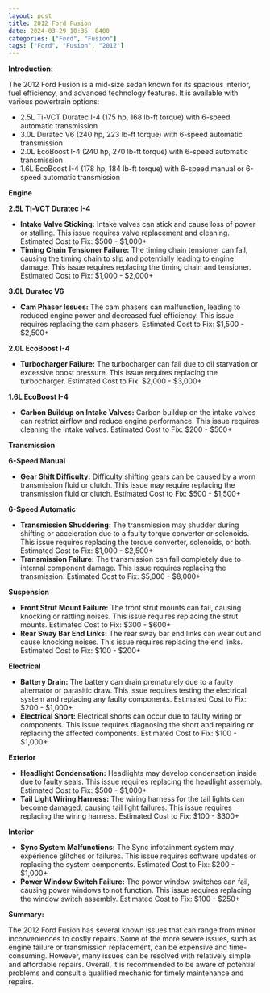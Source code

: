 ```yaml
---
layout: post
title: 2012 Ford Fusion
date: 2024-03-29 10:36 -0400
categories: ["Ford", "Fusion"]
tags: ["Ford", "Fusion", "2012"]
---
```

**Introduction:**

The 2012 Ford Fusion is a mid-size sedan known for its spacious interior, fuel efficiency, and advanced technology features. It is available with various powertrain options:

* 2.5L Ti-VCT Duratec I-4 (175 hp, 168 lb-ft torque) with 6-speed automatic transmission
* 3.0L Duratec V6 (240 hp, 223 lb-ft torque) with 6-speed automatic transmission
* 2.0L EcoBoost I-4 (240 hp, 270 lb-ft torque) with 6-speed automatic transmission
* 1.6L EcoBoost I-4 (178 hp, 184 lb-ft torque) with 6-speed manual or 6-speed automatic transmission

**Engine**

**2.5L Ti-VCT Duratec I-4**

* **Intake Valve Sticking:** Intake valves can stick and cause loss of power or stalling. This issue requires valve replacement and cleaning. Estimated Cost to Fix: $500 - $1,000+
* **Timing Chain Tensioner Failure:** The timing chain tensioner can fail, causing the timing chain to slip and potentially leading to engine damage. This issue requires replacing the timing chain and tensioner. Estimated Cost to Fix: $1,000 - $2,000+

**3.0L Duratec V6**

* **Cam Phaser Issues:** The cam phasers can malfunction, leading to reduced engine power and decreased fuel efficiency. This issue requires replacing the cam phasers. Estimated Cost to Fix: $1,500 - $2,500+

**2.0L EcoBoost I-4**

* **Turbocharger Failure:** The turbocharger can fail due to oil starvation or excessive boost pressure. This issue requires replacing the turbocharger. Estimated Cost to Fix: $2,000 - $3,000+

**1.6L EcoBoost I-4**

* **Carbon Buildup on Intake Valves:** Carbon buildup on the intake valves can restrict airflow and reduce engine performance. This issue requires cleaning the intake valves. Estimated Cost to Fix: $200 - $500+

**Transmission**

**6-Speed Manual**

* **Gear Shift Difficulty:** Difficulty shifting gears can be caused by a worn transmission fluid or clutch. This issue may require replacing the transmission fluid or clutch. Estimated Cost to Fix: $500 - $1,500+

**6-Speed Automatic**

* **Transmission Shuddering:** The transmission may shudder during shifting or acceleration due to a faulty torque converter or solenoids. This issue requires replacing the torque converter, solenoids, or both. Estimated Cost to Fix: $1,000 - $2,500+
* **Transmission Failure:** The transmission can fail completely due to internal component damage. This issue requires replacing the transmission. Estimated Cost to Fix: $5,000 - $8,000+

**Suspension**

* **Front Strut Mount Failure:** The front strut mounts can fail, causing knocking or rattling noises. This issue requires replacing the strut mounts. Estimated Cost to Fix: $300 - $600+
* **Rear Sway Bar End Links:** The rear sway bar end links can wear out and cause knocking noises. This issue requires replacing the end links. Estimated Cost to Fix: $100 - $200+

**Electrical**

* **Battery Drain:** The battery can drain prematurely due to a faulty alternator or parasitic draw. This issue requires testing the electrical system and replacing any faulty components. Estimated Cost to Fix: $200 - $1,000+
* **Electrical Short:** Electrical shorts can occur due to faulty wiring or components. This issue requires diagnosing the short and repairing or replacing the affected components. Estimated Cost to Fix: $100 - $1,000+

**Exterior**

* **Headlight Condensation:** Headlights may develop condensation inside due to faulty seals. This issue requires replacing the headlight assembly. Estimated Cost to Fix: $500 - $1,000+
* **Tail Light Wiring Harness:** The wiring harness for the tail lights can become damaged, causing tail light failures. This issue requires replacing the wiring harness. Estimated Cost to Fix: $100 - $300+

**Interior**

* **Sync System Malfunctions:** The Sync infotainment system may experience glitches or failures. This issue requires software updates or replacing the system components. Estimated Cost to Fix: $200 - $1,000+
* **Power Window Switch Failure:** The power window switches can fail, causing power windows to not function. This issue requires replacing the window switch assembly. Estimated Cost to Fix: $100 - $250+

**Summary:**

The 2012 Ford Fusion has several known issues that can range from minor inconveniences to costly repairs. Some of the more severe issues, such as engine failure or transmission replacement, can be expensive and time-consuming. However, many issues can be resolved with relatively simple and affordable repairs. Overall, it is recommended to be aware of potential problems and consult a qualified mechanic for timely maintenance and repairs.

